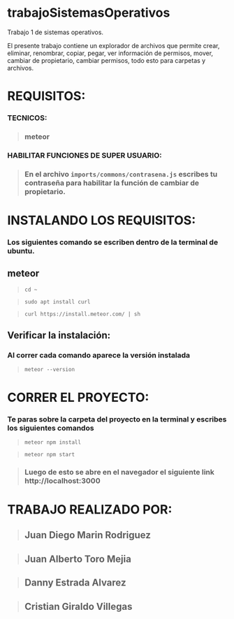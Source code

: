 # trabajoSistemasOperativos
Trabajo 1 de sistemas operativos.

El presente trabajo contiene un explorador de archivos que permite crear, eliminar, renombrar, copiar, pegar, ver información de permisos, mover, cambiar de propietario, cambiar permisos, todo esto para carpetas y archivos.

# REQUISITOS:
### TECNICOS:
  > ### meteor
### HABILITAR FUNCIONES DE SUPER USUARIO:
  > ### En el archivo ```imports/commons/contrasena.js``` escribes tu contraseña para habilitar la función de cambiar de propietario.

# INSTALANDO LOS REQUISITOS:
### Los siguientes comando se escriben dentro de la terminal de ubuntu.
## meteor
  > ```cd ~```

  > ```sudo apt install curl```
  
  > ```curl https://install.meteor.com/ | sh```

## Verificar la instalación:
 ### Al correr cada comando aparece la versión instalada
> ```meteor --version```

# CORRER EL PROYECTO:

### Te paras sobre la carpeta del proyecto en la terminal y escribes los siguientes comandos

> ```meteor npm install```

> ```meteor npm start```

> ### Luego de esto se abre en el navegador el siguiente link http://localhost:3000

# TRABAJO REALIZADO POR:
> ## Juan Diego Marin Rodriguez

> ## Juan Alberto Toro Mejia

> ## Danny Estrada Alvarez

> ## Cristian Giraldo Villegas
